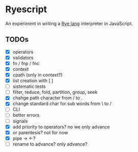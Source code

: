 # Ryescript

An experiment in writing a [Rye lang](https://ryelang.org/) interpreter in JavaScript.

## TODOs

- [x] operators
- [x] validators
- [x] fn / fnp / fnc
- [x] context
- [x] cpath (only in context?)
- [x] list creation with [ ]
- [ ] sistematic tests
- [ ] filter, reduce, fold, partition, group, seek
- [x] chahge path character from / to .
- [x] change standard char for sub words from \ to /
- [ ] CLI
- [ ] better errors
- [ ] signals
- [x] add priority to operators? no we only advance
- [x] or parentesis? not for now
- [x] pipe -> <-?
- [ ] rename to advance? only advance?